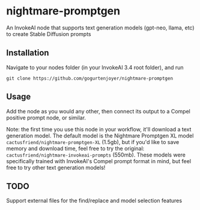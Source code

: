# nightmare-promptgen
An InvokeAI node that supports text generation models (gpt-neo, llama, etc) to create Stable Diffusion prompts

## Installation
Navigate to your nodes folder (in your InvokeAI 3.4 root folder), and run
```
git clone https://github.com/gogurtenjoyer/nightmare-promptgen
```
## Usage
Add the node as you would any other, then connect its output to a Compel positive prompt node, or similar.

Note: the first time you use this node in your workflow, it'll download a text generation model.
The default model is the Nightmare Promptgen XL model `cactusfriend/nightmare-promptgen-XL` (1.5gb), but if you'd like to save memory and download time, feel free to try the original: `cactusfriend/nightmare-invokeai-prompts` (550mb). These models were specifically trained with InvokeAI's Compel prompt format in mind, but feel free to try other text generation models!

## TODO
Support external files for the find/replace and model selection features
